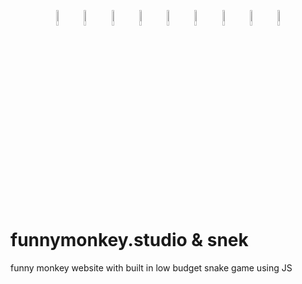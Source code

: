 <p align="center">
  <img src="https://github.com/funnymonkey-studio/funnymonkey.studio/blob/main/images/tail.png" width="8%" height="8%" />
  <img src="https://github.com/funnymonkey-studio/funnymonkey.studio/blob/main/images/body.png" width="8%" height="8%" />
  <img src="https://github.com/funnymonkey-studio/funnymonkey.studio/blob/main/images/body.png" width="8%" height="8%" />
  <img src="https://github.com/funnymonkey-studio/funnymonkey.studio/blob/main/images/body.png" width="8%" height="8%" />
  <img src="https://github.com/funnymonkey-studio/funnymonkey.studio/blob/main/images/body.png" width="8%" height="8%" />
  <img src="https://github.com/funnymonkey-studio/funnymonkey.studio/blob/main/images/body.png" width="8%" height="8%" />
  <img src="https://github.com/funnymonkey-studio/funnymonkey.studio/blob/main/images/head_3.png" width="8%" height="8%" />
  <img src="https://github.com/funnymonkey-studio/funnymonkey.studio/blob/main/images/pixel.png" width="8%" height="8%" />
  <img src="https://github.com/funnymonkey-studio/funnymonkey.studio/blob/main/images/apple.png" width="8%" height="8%" />
</p>

# funnymonkey.studio & snek
funny monkey website with built in low budget snake game using JS
